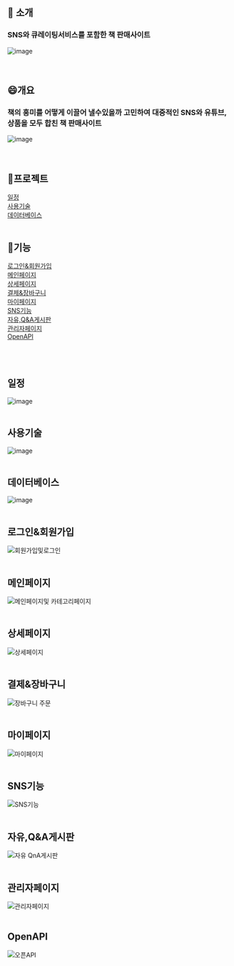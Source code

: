 ## 📕 소개
### SNS와 큐레이팅서비스를 포함한 책 판매사이트
![image](https://github.com/ggongiii/CokunStore/assets/102150774/a53a8c2d-00dd-4f98-bc85-577cacf09ee6)<br/> <br/> <br/> 
## 😄개요
### 책의 흥미를 어떻게 이끌어 낼수있을까 고민하여 대중적인 SNS와 유튜브,상품을 모두 합친 책 판매사이트
![image](https://github.com/ggongiii/CokunStore/assets/102150774/12a835c2-75c8-425a-b53e-133bcb0ab01e)<br/> <br/> <br/> 
                            
## 📰프로젝트
[일정](#일정)   
[사용기술](#사용기술)    
[데이터베이스](#데이터베이스)<br/> <br/> 

## 🎯기능
[로그인&회원가입](#로그인&회원가입)   
[메인페이지](#메인페이지)   
[상세페이지](#상세페이지)   
[결제&장바구니](#결제&장바구니)   
[마이페이지](#마이페이지)   
[SNS기능](#SNS기능)   
[자유,Q&A게시판](#자유,Q&A게시판)   
[관리자페이지](#관리자페이지)   
[OpenAPI](#OpenAPI)<br/> <br/> <br/> <br/> 


## 일정
![image](https://github.com/ggongiii/CokunStore/assets/102150774/66e2483e-eaba-4d6b-b341-49e3704895b3)<br/> <br/>
## 사용기술
![image](https://github.com/ggongiii/CokunStore/assets/102150774/24774bfc-9942-4c61-84a4-1f5052167824)<br/> <br/>
## 데이터베이스
![image](https://github.com/ggongiii/CokunStore/assets/102150774/cf5d2952-da19-45e4-8a56-96dc40d85207)<br/> <br/>
## 로그인&회원가입
![회원가입및로그인](https://github.com/ggongiii/CokunStore/assets/102150774/ca74c8bb-ae31-4e60-996b-50810727fba4)<br/> <br/>
## 메인페이지
![메인페이지및 카테고리페이지](https://github.com/ggongiii/CokunStore/assets/102150774/0d68d152-aa46-49ce-9422-e2d98196db2f)<br/> <br/>
## 상세페이지
![상세페이지](https://github.com/ggongiii/CokunStore/assets/102150774/77450a86-7fe4-4b1e-a899-14fd357dee41)<br/> <br/>
## 결제&장바구니
![장바구니 주문](https://github.com/ggongiii/CokunStore/assets/102150774/a4392be2-6f01-4add-a318-98bfddf54651)<br/> <br/>
## 마이페이지
![마이페이지](https://github.com/ggongiii/CokunStore/assets/102150774/474bb82a-f5e6-4e33-b4cd-2e3954059210)<br/> <br/>
## SNS기능
![SNS기능](https://github.com/ggongiii/CokunStore/assets/102150774/c027419a-68b5-48b7-9b2e-7352f78dba70)<br/> <br/>
## 자유,Q&A게시판
![자유 QnA게시판](https://github.com/ggongiii/CokunStore/assets/102150774/049f4607-bf94-4811-b252-14d01f08771a)<br/> <br/>
## 관리자페이지
![관리자페이지](https://github.com/ggongiii/CokunStore/assets/102150774/2fecd885-8e54-43f1-bb77-23d5171f5ab0)<br/> <br/>
## OpenAPI
![오픈API](https://github.com/ggongiii/CokunStore/assets/102150774/43a65b03-7281-49d3-914f-88214db9137f)<br/> <br/>


